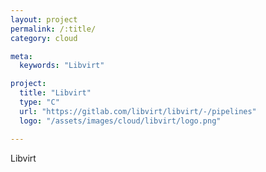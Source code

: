 ```yaml
---
layout: project
permalink: /:title/
category: cloud

meta:
  keywords: "Libvirt"

project:
  title: "Libvirt"
  type: "C"
  url: "https://gitlab.com/libvirt/libvirt/-/pipelines"
  logo: "/assets/images/cloud/libvirt/logo.png"

---	
```

<p>Libvirt</p>
